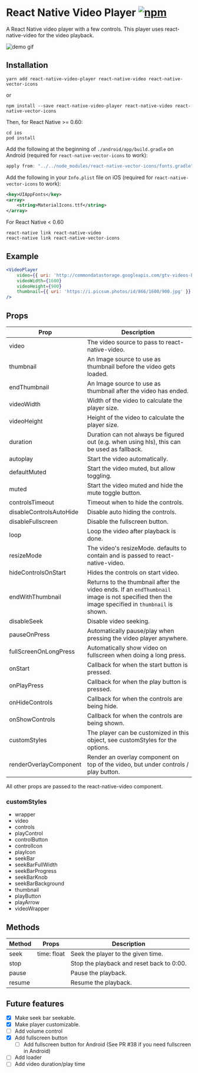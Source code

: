 # React Native Video Player [![npm][npm-image]][npm-url]

[npm-image]: https://img.shields.io/npm/v/react-native-video-player.svg
[npm-url]: https://www.npmjs.com/package/react-native-video-player

A React Native video player with a few controls. This player uses
react-native-video for the video playback.


![demo gif](https://raw.githubusercontent.com/cornedor/react-native-video-player/master/demo.gif "Demo GIF")

## Installation

```
yarn add react-native-video-player react-native-video react-native-vector-icons
```

or
```
npm install --save react-native-video-player react-native-video react-native-vector-icons
```

Then, for React Native >= 0.60:
```
cd ios
pod install
```

Add the following at the beginning of `./android/app/build.gradle` on Android (required for `react-native-vector-icons` to work):
```gradle
apply from: "../../node_modules/react-native-vector-icons/fonts.gradle"
```

Add the following in your `Info.plist` file on iOS (required for `react-native-vector-icons` to work):

```xml
<key>UIAppFonts</key>
<array>
	<string>MaterialIcons.ttf</string>
</array>
```

For React Native < 0.60
```
react-native link react-native-video
react-native link react-native-vector-icons
```

## Example

```jsx
<VideoPlayer
    video={{ uri: 'http://commondatastorage.googleapis.com/gtv-videos-bucket/sample/BigBuckBunny.mp4' }}
    videoWidth={1600}
    videoHeight={900}
    thumbnail={{ uri: 'https://i.picsum.photos/id/866/1600/900.jpg' }}
/>
```

## Props

| Prop                    | Description                                                                                 |
|-------------------------|---------------------------------------------------------------------------------------------|
| video                   | The video source to pass to react-native-video.                                             |
| thumbnail               | An Image source to use as thumbnail before the video gets loaded.                           |
| endThumbnail            | An Image source to use as thumbnail after the video has ended.                           |
| videoWidth              | Width of the video to calculate the player size.                                            |
| videoHeight             | Height of the video to calculate the player size.                                           |
| duration                | Duration can not always be figured out (e.g. when using hls), this can be used as fallback. |
| autoplay                | Start the video automatically.                                                              |
| defaultMuted            | Start the video muted, but allow toggling.                                                  |
| muted                   | Start the video muted and hide the mute toggle button.                                      |
| controlsTimeout         | Timeout when to hide the controls.                                                          |
| disableControlsAutoHide | Disable auto hiding the controls.                                                           |
| disableFullscreen       | Disable the fullscreen button.                                                              |
| loop                    | Loop the video after playback is done.                                                      |
| resizeMode              | The video's resizeMode. defaults to contain and is passed to react-native-video.            |
| hideControlsOnStart     | Hides the controls on start video.                                                          |
| endWithThumbnail        | Returns to the thumbnail after the video ends. If an `endThumbnail` image is not specified then the image specified in `thumbnail` is shown.                                              |
| disableSeek             | Disable video seeking.                                                                      |
| pauseOnPress            | Automatically pause/play when pressing the video player anywhere.                           |
| fullScreenOnLongPress   | Automatically show video on fullscreen when doing a long press.                             |
| onStart                 | Callback for when the start button is pressed.                                              |
| onPlayPress             | Callback for when the play button is pressed.                                               |
| onHideControls          | Callback for when the controls are being hide.                                              |
| onShowControls          | Callback for when the controls are being shown.                                             |
| customStyles            | The player can be customized in this object, see customStyles for the options.              |
| renderOverlayComponent  | Render an overlay component on top of the video, but under controls / play button.          |

All other props are passed to the react-native-video component.

### customStyles

 - wrapper
 - video
 - controls
 - playControl
 - controlButton
 - controlIcon
 - playIcon
 - seekBar
 - seekBarFullWidth
 - seekBarProgress
 - seekBarKnob
 - seekBarBackground
 - thumbnail
 - playButton
 - playArrow
 - videoWrapper

## Methods

| Method                  | Props           | Description                                                               |
|-------------------------|-----------------|---------------------------------------------------------------------------|
| seek                    | time: float     | Seek the player to the given time.                                        |
| stop                    |                 | Stop the playback and reset back to 0:00.                                 |
| pause                   |                 | Pause the playback.                                                       |
| resume                  |                 | Resume the playback.                                                      |

## Future features

- [X] Make seek bar seekable.
- [x] Make player customizable.
- [ ] Add volume control
- [X] Add fullscreen button
  - [ ] Add fullscreen button for Android (See PR #38 if you need fullscreen in Android)
- [ ] Add loader
- [ ] Add video duration/play time
